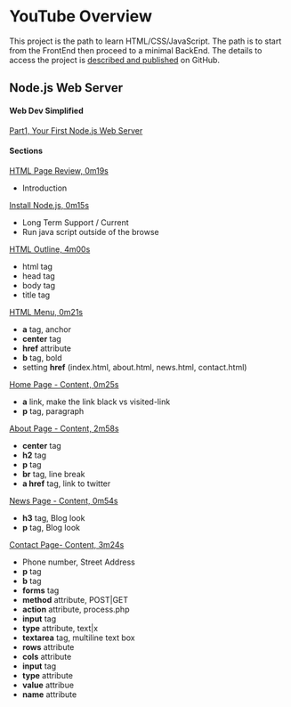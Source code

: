 # YouTube Overview

This project is the path to learn HTML/CSS/JavaScript.
The path is to start from the FrontEnd then proceed to a minimal BackEnd.
The details to access the project is [described and published](https://github.com/jgithubs/jsPlayground) on GitHub.

## Node.js Web Server
#### Web Dev Simplified 

[Part1, Your First Node.js Web Server](https://www.youtube.com/watch?v=VShtPwEkDD0&list=PLMPcDMK7qdEPBbFgNuK-erkIktXrq2G6m)

#### Sections

[HTML Page Review, 0m19s](https://www.youtube.com/watch?v=VShtPwEkDD0&list=PLMPcDMK7qdEPBbFgNuK-erkIktXrq2G6m) 
* Introduction

[Install Node.js, 0m15s](https://www.youtube.com/watch?v=VShtPwEkDD0&list=PLMPcDMK7qdEPBbFgNuK-erkIktXrq2G6m) 
* Long Term Support / Current
* Run java script outside of the browse

[HTML Outline, 4m00s](https://www.youtube.com/watch?v=2kEJR7HWodU&t=4m00s) 
* html tag
* head tag
* body tag
* title tag

[HTML Menu, 0m21s](https://www.youtube.com/watch?v=Klf6M6REWzw&t=0m21s) 
* <b>a</b> tag, anchor
* <b>center</b> tag
* <b>href</b> attribute
* <b>b</b> tag, bold
* setting <b>href</b> (index.html, about.html, news.html, contact.html) 
  
[Home Page - Content, 0m25s](https://www.youtube.com/watch?v=fhigeuFPVm8&t=0m25s) 
* <b>a</b> link, make the link black vs visited-link
* <b>p</b> tag, paragraph


[About Page - Content, 2m58s](https://www.youtube.com/watch?v=fhigeuFPVm8&t=2m58s) 
* <b>center</b> tag
* <b>h2</b> tag
* <b>p</b> tag
* <b>br</b> tag, line break
* <b>a href</b> tag, link to twitter


[News Page - Content, 0m54s](https://www.youtube.com/watch?v=l-t85yDh0tc&t=0m54s) 
* <b>h3</b> tag, Blog look
* <b>p</b> tag, Blog look

[Contact Page- Content, 3m24s](https://www.youtube.com/watch?v=l-t85yDh0tc&t=3m24s) 
* Phone number, Street Address
* <b>p</b> tag
* <b>b</b> tag
* <b>forms</b> tag
* <b>method</b> attribute, POST|GET
* <b>action</b> attribute, process.php
* <b>input</b> tag
* <b>type</b> attribute, text|x
* <b>textarea</b> tag, multiline text box
* <b>rows</b> attribute
* <b>cols</b> attribute
* <b>input</b> tag
* <b>type</b> attribute
* <b>value</b> attribue
* <b>name</b> attribute

